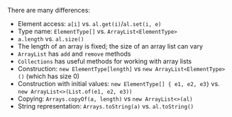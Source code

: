 There are many differences:
* Element access: `a[i]` vs. `al.get(i)`/`al.set(i, e)`
* Type name: `ElementType[]` vs. `ArrayList<ElementType>`
* `a.length` vs. `al.size()`
* The length of an array is fixed; the size of an array list can vary
* `ArrayList` has `add` and `remove` methods
* `Collections` has useful methods for working with array lists
* Construction: `new ElementType[length]` vs `new ArrayList<ElementType>()` (which has size 0)
* Construction with initial values: `new ElementType[] { e1, e2, e3}` vs. `new ArrayList<>(List.of(e1, e2, e3))`
* Copying: `Arrays.copyOf(a, length)` vs `new ArrayList<>(al)`
* String representation: `Arrays.toString(a)` vs. `al.toString()`
